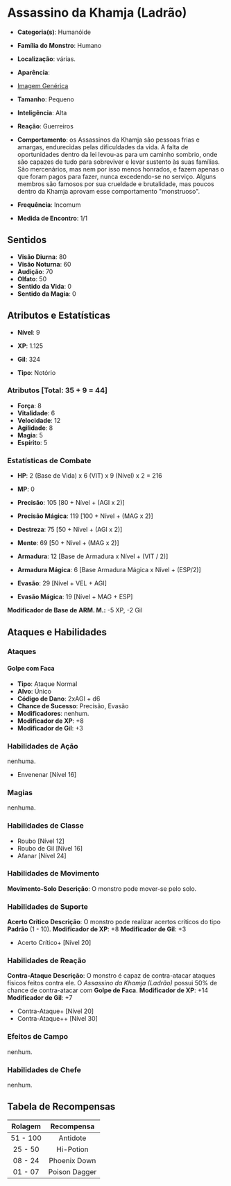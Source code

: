 # Assassino da Khamja (Ladrão)

* **Categoria(s)**: Humanóide
* **Família do Monstro**: Humano
* **Localização**: várias.

* **Aparência**: 
- [Imagem Genérica](https://vignette.wikia.nocookie.net/finalfantasy/images/2/20/FFT_Thief.jpg/revision/latest?cb=20090402231758)

* **Tamanho**: Pequeno
* **Inteligência**: Alta
* **Reação**: Guerreiros
* **Comportamento**: os Assassinos da Khamja são pessoas frias e amargas, endurecidas pelas dificuldades da vida. A falta de oportunidades dentro da lei levou-as para um caminho sombrio, onde são capazes de tudo para sobreviver e levar sustento às suas famílias. São mercenários, mas nem por isso menos honrados, e fazem apenas o que foram pagos para fazer, nunca excedendo-se no serviço. Alguns membros são famosos por sua crueldade e brutalidade, mas poucos dentro da Khamja aprovam esse comportamento "monstruoso".

* **Frequência**: Incomum
* **Medida de Encontro**: 1/1

## Sentidos

* **Visão Diurna**: 80
* **Visão Noturna**: 60
* **Audição**: 70
* **Olfato**: 50
* **Sentido da Vida**: 0
* **Sentido da Magia**: 0

## Atributos e Estatísticas

* **Nível**: 9

* **XP**: 1.125
* **Gil**: 324

* **Tipo**: Notório

### Atributos [Total: 35 + 9 = 44]

* **Força**: 8
* **Vitalidade**: 6
* **Velocidade**: 12
* **Agilidade**: 8
* **Magia**: 5
* **Espírito**: 5

### Estatísticas de Combate

* **HP**: 2 (Base de Vida) x 6 (VIT) x 9 (Nível) x 2 = 216
* **MP**: 0 

* **Precisão**: 105 [80 + Nível + (AGI x 2)]
* **Precisão Mágica**: 119 [100 + Nível + (MAG x 2)]
* **Destreza**: 75 [50 + Nível + (AGI x 2)]
* **Mente**: 69 [50 + Nível + (MAG x 2)]
* **Armadura**: 12 [Base de Armadura x Nível + (VIT / 2)]
* **Armadura Mágica**: 6 [Base Armadura Mágica x Nível + (ESP/2)]
* **Evasão**: 29 [Nível + VEL + AGI]
* **Evasão Mágica**: 19 [Nível + MAG + ESP]

**Modificador de Base de ARM. M.:** -5 XP, -2 Gil

## Ataques e Habilidades

### Ataques

#### Golpe com Faca

* **Tipo**: Ataque Normal
* **Alvo**: Único
* **Código de Dano**: 2xAGI + d6 
* **Chance de Sucesso**: Precisão, Evasão
* **Modificadores**: nenhum.
* **Modificador de XP**: +8
* **Modificador de Gil**: +3

### Habilidades de Ação

nenhuma.

- Envenenar [Nível 16]

### Magias

nenhuma.

### Habilidades de Classe

- Roubo [Nível 12]
- Roubo de Gil [Nível 16]
- Afanar [Nível 24]

### Habilidades de Movimento

**Movimento-Solo**
**Descrição**: O monstro pode mover-se pelo solo.

### Habilidades de Suporte

**Acerto Crítico**
**Descrição**: O monstro pode realizar acertos críticos do tipo **Padrão** (1 - 10).
**Modificador de XP**: +8
**Modificador de Gil**: +3

- Acerto Crítico+ [Nível 20]

### Habilidades de Reação

**Contra-Ataque**
**Descrição**: O monstro é capaz de contra-atacar ataques físicos feitos contra ele. O *Assassino da Khamja (Ladrão)* possui 50% de chance de contra-atacar com **Golpe de Faca**.
**Modificador de XP**: +14
**Modificador de Gil**: +7

- Contra-Ataque+ [Nível 20]
- Contra-Ataque++ [Nível 30]

### Efeitos de Campo

nenhum.

### Habilidades de Chefe

nenhum.

## Tabela de Recompensas

| Rolagem   | Recompensa      |
|:---------:|:---------------:|
| 51 - 100  | Antidote        |
| 25 - 50   | Hi-Potion       |
| 08 - 24   | Phoenix Down    |
| 01 - 07   | Poison Dagger   |
